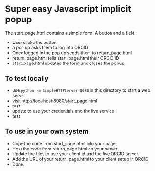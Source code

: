 Super easy Javascript implicit popup
====================================

The start_page.html contains a simple form.  A button and a field.  

- User clicks the button
- a pop up asks them to log into ORCID
- Once logged in the pop up sends them to return_page.html
- return_page.html tells start_page.html their ORCID ID
- start_page.html updates the form and closes the popup.

To test locally
---------------
- use `python -m SimpleHTTPServer 8080` in this directory to start a web server
- visit http://localhost:8080/start_page.html
- test
- update to use your credentials and the live service
- test

To use in your own system
-------------------------

- Copy the code from start_page.html into your page
- Host the code from return_page.html on your server
- Update the files to use your client id and the live ORCID server
- Add the URL of your return_page.html to your client setup in ORCID
- Done.